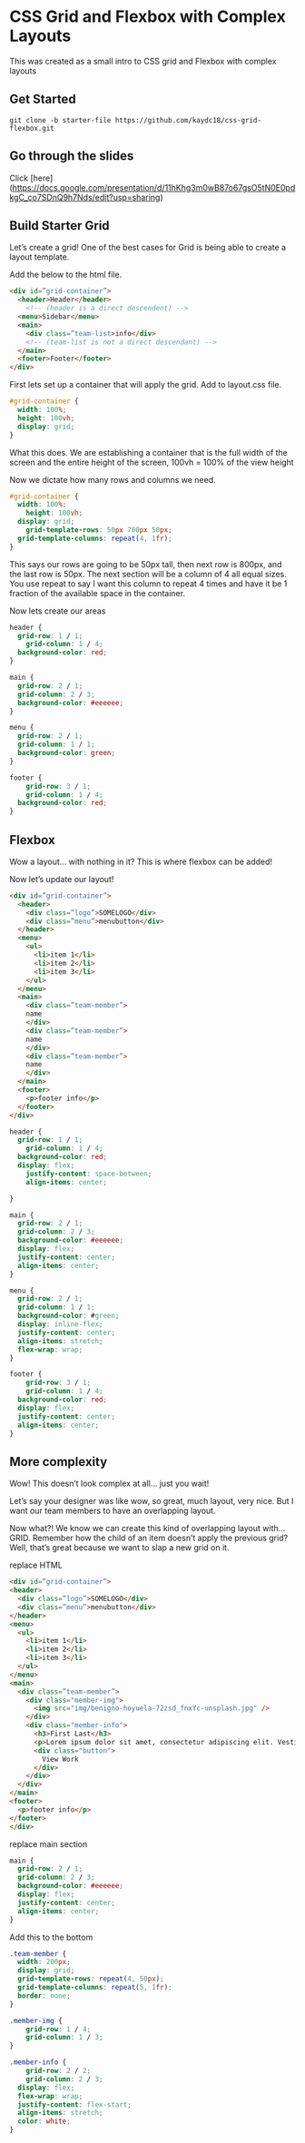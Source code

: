 # CSS Grid and Flexbox with Complex Layouts

This was created as a small intro to CSS grid and Flexbox with complex layouts

## Get Started
```
git clone -b starter-file https://github.com/kaydc18/css-grid-flexbox.git
```
## Go through the slides

Click [here] (https://docs.google.com/presentation/d/11hKhg3m0wB87o67gsO5tN0E0pdkgC_co7SDnQ9h7Nds/edit?usp=sharing)

## Build Starter Grid

Let’s create a grid! One of the best cases for Grid is being able to create a layout template.

Add the below to the html file.

```HTML
<div id=”grid-container”>
  <header>Header</header> 
    <!-- (header is a direct descendent) -->
  <menu>Sidebar</menu>
  <main>
    <div class=”team-list>info</div> 
    <!-- (team-list is not a direct descendant) -->
  </main>
  <footer>Footer</footer>
</div>
```

First lets set up a container that will apply the grid. Add to layout.css file.

```CSS
#grid-container {
  width: 100%;
  height: 100vh;
  display: grid;
}
```
What this does. We are establishing a container that is the full width of the screen and the entire height of the screen, 100vh = 100% of the view height

Now we dictate how many rows and columns we need.

```CSS
#grid-container {
  width: 100%;
	height: 100vh;
  display: grid;
	grid-template-rows: 50px 700px 50px;
  grid-template-columns: repeat(4, 1fr);
}
```
This says our rows are going to be 50px tall, then next row is 800px, and the last row is 50px. The next section will be a column of 4 all equal sizes. You use repeat to say I want this column to repeat 4 times and have it be 1 fraction of the available space in the container.


Now lets create our areas

```css
header {
  grid-row: 1 / 1;
	grid-column: 1 / 4;
  background-color: red;
}

main {
  grid-row: 2 / 1;
  grid-column: 2 / 3;
  background-color: #eeeeee;
}

menu {
  grid-row: 2 / 1;
  grid-column: 1 / 1;
  background-color: green;
}

footer {
	grid-row: 3 / 1;
	grid-column: 1 / 4;
  background-color: red;
}
```
## Flexbox
Wow a layout… with nothing in it?
This is where flexbox can be added!

Now let’s update our layout!

```html
<div id=”grid-container”>
  <header>
    <div class=”logo”>SOMELOGO</div>
    <div class=”menu”>menubutton</div>
  </header> 
  <menu>
    <ul>
      <li>item 1</li>
      <li>item 2</li>
      <li>item 3</li>
    </ul>
  </menu>
  <main>
    <div class=”team-member”>
    name
    </div>
    <div class=”team-member”>
    name
    </div>
    <div class=”team-member”>
    name
    </div>
  </main>
  <footer>
    <p>footer info</p>
  </footer>
</div>
```
```CSS
header {
  grid-row: 1 / 1;
	grid-column: 1 / 4;
  background-color: red;
  display: flex;
	justify-content: space-between;
	align-items: center;

}

main {
  grid-row: 2 / 1;
  grid-column: 2 / 3;
  background-color: #eeeeee;
  display: flex;
  justify-content: center;
  align-items: center;
}

menu {
  grid-row: 2 / 1;
  grid-column: 1 / 1;
  background-color: #green;
  display: inline-flex;
  justify-content: center;
  align-items: stretch;
  flex-wrap: wrap;
}

footer {
	grid-row: 3 / 1;
	grid-column: 1 / 4;
  background-color: red;
  display: flex;
  justify-content: center;
  align-items: center;
}
```
## More complexity
Wow! This doesn’t look complex at all… just you wait!

Let’s say your designer was like wow, so great, much layout, very nice.
But I want our team members to have an overlapping layout.

Now what?!
	We know we can create this kind of overlapping layout with… GRID. Remember how the child of an item doesn’t apply the previous grid? Well, that’s great because we want to slap a new grid on it.

  replace HTML
  ```html
<div id=”grid-container”>
  <header>
    <div class=”logo”>SOMELOGO</div>
    <div class=”menu”>menubutton</div>
  </header> 
  <menu>
    <ul>
      <li>item 1</li>
      <li>item 2</li>
      <li>item 3</li>
    </ul>
  </menu>
  <main>
    <div class=”team-member”>
      <div class="member-img">
        <img src="img/benigno-hoyuela-72zsd_fnxYc-unsplash.jpg" />
      </div>
      <div class="member-info">
        <h3>First Last</h3>
        <p>Lorem ipsum dolor sit amet, consectetur adipiscing elit. Vestibulum ut odio nec orci ultrices vulputate. </p>
        <div class="button">
          View Work
        </div>
      </div>
    </div>
  </main>
  <footer>
    <p>footer info</p>
  </footer>
</div>
```
replace main section
```CSS
main {
  grid-row: 2 / 1;
  grid-column: 2 / 3;
  background-color: #eeeeee;
  display: flex;
  justify-content: center;
  align-items: center;
}
```
Add this to the bottom

```css
.team-member {
  width: 200px;
  display: grid;
  grid-template-rows: repeat(4, 50px);
  grid-template-columns: repeat(5, 1fr);
  border: none;
}

.member-img {
	grid-row: 1 / 4;
	grid-column: 1 / 3;
}

.member-info {
	grid-row: 2 / 2;
	grid-column: 2 / 3;
  display: flex;
  flex-wrap: wrap;
  justify-content: flex-start;
  align-items: stretch;
  color: white;
}
```